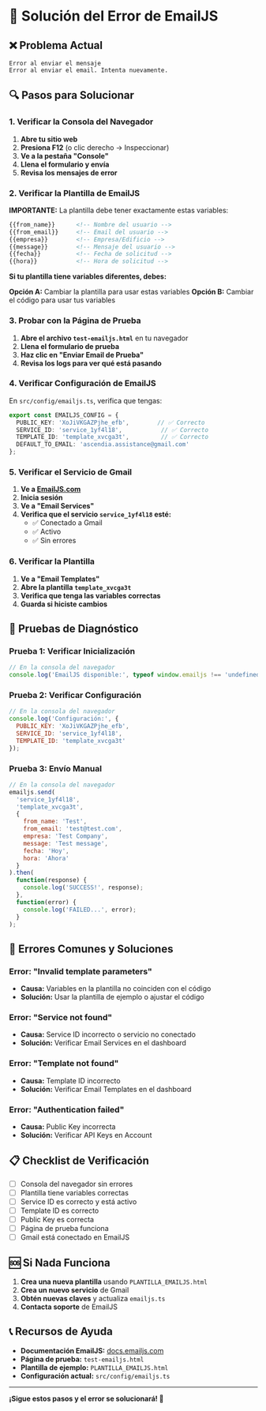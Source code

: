 # 🚨 Solución del Error de EmailJS

## ❌ Problema Actual
```
Error al enviar el mensaje
Error al enviar el email. Intenta nuevamente.
```

## 🔍 Pasos para Solucionar

### 1. Verificar la Consola del Navegador

1. **Abre tu sitio web**
2. **Presiona F12** (o clic derecho → Inspeccionar)
3. **Ve a la pestaña "Console"**
4. **Llena el formulario y envía**
5. **Revisa los mensajes de error**

### 2. Verificar la Plantilla de EmailJS

**IMPORTANTE:** La plantilla debe tener exactamente estas variables:

```html
{{from_name}}      <!-- Nombre del usuario -->
{{from_email}}     <!-- Email del usuario -->
{{empresa}}        <!-- Empresa/Edificio -->
{{message}}        <!-- Mensaje del usuario -->
{{fecha}}          <!-- Fecha de solicitud -->
{{hora}}           <!-- Hora de solicitud -->
```

**Si tu plantilla tiene variables diferentes, debes:**

**Opción A:** Cambiar la plantilla para usar estas variables
**Opción B:** Cambiar el código para usar tus variables

### 3. Probar con la Página de Prueba

1. **Abre el archivo `test-emailjs.html`** en tu navegador
2. **Llena el formulario de prueba**
3. **Haz clic en "Enviar Email de Prueba"**
4. **Revisa los logs para ver qué está pasando**

### 4. Verificar Configuración de EmailJS

En `src/config/emailjs.ts`, verifica que tengas:

```typescript
export const EMAILJS_CONFIG = {
  PUBLIC_KEY: 'XoJiVKGAZPjhe_efb',        // ✅ Correcto
  SERVICE_ID: 'service_1yf4l18',           // ✅ Correcto  
  TEMPLATE_ID: 'template_xvcga3t',         // ✅ Correcto
  DEFAULT_TO_EMAIL: 'ascendia.assistance@gmail.com'
};
```

### 5. Verificar el Servicio de Gmail

1. **Ve a [EmailJS.com](https://www.emailjs.com/)**
2. **Inicia sesión**
3. **Ve a "Email Services"**
4. **Verifica que el servicio `service_1yf4l18` esté:**
   - ✅ Conectado a Gmail
   - ✅ Activo
   - ✅ Sin errores

### 6. Verificar la Plantilla

1. **Ve a "Email Templates"**
2. **Abre la plantilla `template_xvcga3t`**
3. **Verifica que tenga las variables correctas**
4. **Guarda si hiciste cambios**

## 🧪 Pruebas de Diagnóstico

### Prueba 1: Verificar Inicialización
```javascript
// En la consola del navegador
console.log('EmailJS disponible:', typeof window.emailjs !== 'undefined');
```

### Prueba 2: Verificar Configuración
```javascript
// En la consola del navegador
console.log('Configuración:', {
  PUBLIC_KEY: 'XoJiVKGAZPjhe_efb',
  SERVICE_ID: 'service_1yf4l18',
  TEMPLATE_ID: 'template_xvcga3t'
});
```

### Prueba 3: Envío Manual
```javascript
// En la consola del navegador
emailjs.send(
  'service_1yf4l18',
  'template_xvcga3t',
  {
    from_name: 'Test',
    from_email: 'test@test.com',
    empresa: 'Test Company',
    message: 'Test message',
    fecha: 'Hoy',
    hora: 'Ahora'
  }
).then(
  function(response) {
    console.log('SUCCESS!', response);
  },
  function(error) {
    console.log('FAILED...', error);
  }
);
```

## 🚨 Errores Comunes y Soluciones

### Error: "Invalid template parameters"
- **Causa:** Variables en la plantilla no coinciden con el código
- **Solución:** Usar la plantilla de ejemplo o ajustar el código

### Error: "Service not found"
- **Causa:** Service ID incorrecto o servicio no conectado
- **Solución:** Verificar Email Services en el dashboard

### Error: "Template not found"
- **Causa:** Template ID incorrecto
- **Solución:** Verificar Email Templates en el dashboard

### Error: "Authentication failed"
- **Causa:** Public Key incorrecta
- **Solución:** Verificar API Keys en Account

## 📋 Checklist de Verificación

- [ ] Consola del navegador sin errores
- [ ] Plantilla tiene variables correctas
- [ ] Service ID es correcto y está activo
- [ ] Template ID es correcto
- [ ] Public Key es correcta
- [ ] Página de prueba funciona
- [ ] Gmail está conectado en EmailJS

## 🆘 Si Nada Funciona

1. **Crea una nueva plantilla** usando `PLANTILLA_EMAILJS.html`
2. **Crea un nuevo servicio** de Gmail
3. **Obtén nuevas claves** y actualiza `emailjs.ts`
4. **Contacta soporte** de EmailJS

## 📞 Recursos de Ayuda

- **Documentación EmailJS:** [docs.emailjs.com](https://docs.emailjs.com/)
- **Página de prueba:** `test-emailjs.html`
- **Plantilla de ejemplo:** `PLANTILLA_EMAILJS.html`
- **Configuración actual:** `src/config/emailjs.ts`

---

**¡Sigue estos pasos y el error se solucionará! 🚀**
